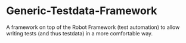 Generic-Testdata-Framework
==========================

A framework on top of the Robot Framework (test automation) to allow writing tests (and thus testdata) in a more comfortable way.